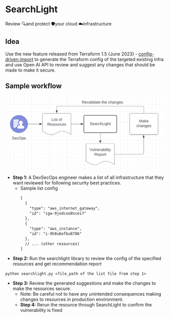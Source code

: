 # SearchLight
Review 🔍and protect 🛡️your cloud ☁️infrastructure

## Idea
Use the new feature released from Terraform 1.5 (June 2023) - [config-driven import](https://www.hashicorp.com/blog/terraform-1-5-brings-config-driven-import-and-checks) to generate the Terraform config of the targeted existing infra and use Open AI API to review and suggest any changes that should be made to make it secure.

## Sample workflow
![Workflow diagram](Searchlight_Diagram.png "workflow")
- **Step 1:** A DevSecOps engineer makes a list of all infrastructure that they want reviewed for following security best practices.
  - Sample list config
    ```
    [
      {
        "type": "aws_internet_gateway",
        "id": "igw-9jodcoo8ncei7"
      },
      {
        "type": "aws_instance",
        "id": "i-9h8u6efbu8786"
      },
      // ... (other resources)
    ]
    ```
- **Step 2:** Run the searchlight library to review the config of the specified resources and get recommendation report
```shell
python searchlight.py <file_path of the list file from step 1>
```
- **Step 3:** Review the generated suggestions and make the changes to make the resources secure.
  - Note: Be careful not to have any unintended consequences making changes to resources in production environment.
  - **Step 4:** Rerun the resource through SearchLight to confirm the vulnerability is fixed
